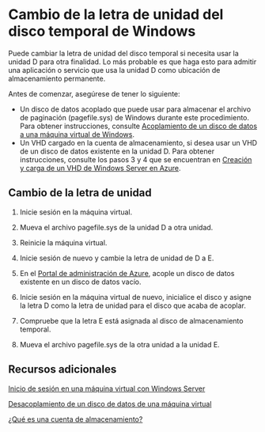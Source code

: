 <properties title="Cambio de la letra de unidad del disco temporal de Windows" pageTitle="Cambio de la letra de unidad del disco temporal de Windows" description="Describe c&oacute;mo reasignar el disco temporal en una m&aacute;quina virtual de Windows en Azure." metaKeywords="" services="virtual machines" solutions="" documentationCenter="" authors="kathydav"  manager="timlt" videoId="" scriptId="" />

<tags ms.service="virtual-machines" ms.workload="infrastructure-services" ms.tgt_pltfrm="vm-windows" ms.devlang="na" ms.topic="article" ms.date="07/09/2014" ms.author="kathydav" />

# Cambio de la letra de unidad del disco temporal de Windows

Puede cambiar la letra de unidad del disco temporal si necesita usar la unidad D para otra finalidad. Lo más probable es que haga esto para admitir una aplicación o servicio que usa la unidad D como ubicación de almacenamiento permanente.

Antes de comenzar, asegúrese de tener lo siguiente:

-   Un disco de datos acoplado que puede usar para almacenar el archivo de paginación (pagefile.sys) de Windows durante este procedimiento. Para obtener instrucciones, consulte [Acoplamiento de un disco de datos a una máquina virtual de Windows][Acoplamiento de un disco de datos a una máquina virtual de Windows].
-   Un VHD cargado en la cuenta de almacenamiento, si desea usar un VHD de un disco de datos existente en la unidad D. Para obtener instrucciones, consulte los pasos 3 y 4 que se encuentran en [Creación y carga de un VHD de Windows Server en Azure][Creación y carga de un VHD de Windows Server en Azure].

## Cambio de la letra de unidad

1.  Inicie sesión en la máquina virtual.

2.  Mueva el archivo pagefile.sys de la unidad D a otra unidad.

3.  Reinicie la máquina virtual.

4.  Inicie sesión de nuevo y cambie la letra de unidad de D a E.

5.  En el [Portal de administración de Azure][Portal de administración de Azure], acople un disco de datos existente en un disco de datos vacío.

6.  Inicie sesión en la máquina virtual de nuevo, inicialice el disco y asigne la letra D como la letra de unidad para el disco que acaba de acoplar.

7.  Compruebe que la letra E está asignada al disco de almacenamiento temporal.

8.  Mueva el archivo pagefile.sys de la otra unidad a la unidad E.

## Recursos adicionales

[Inicio de sesión en una máquina virtual con Windows Server][Inicio de sesión en una máquina virtual con Windows Server]

[Desacoplamiento de un disco de datos de una máquina virtual][Desacoplamiento de un disco de datos de una máquina virtual]

[¿Qué es una cuenta de almacenamiento?][¿Qué es una cuenta de almacenamiento?]

<!--Link references-->

  [Acoplamiento de un disco de datos a una máquina virtual de Windows]: ../storage-windows-attach-disk
  [Creación y carga de un VHD de Windows Server en Azure]: ../virtual-machines-create-upload-vhd-windows-server/
  [Portal de administración de Azure]: http://manage.windowsazure.com
  [Inicio de sesión en una máquina virtual con Windows Server]: ../virtual-machines-log-on-windows-server/
  [Desacoplamiento de un disco de datos de una máquina virtual]: ../storage-windows-detach-disk/
  [¿Qué es una cuenta de almacenamiento?]: ../storage-whatis-account/
